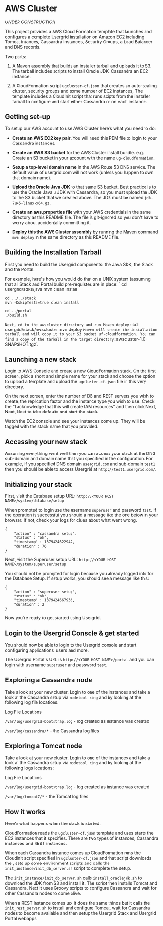 AWS Cluster
===

*UNDER CONSTRUCTION* 

This project provides a AWS Cloud Formation template that launches and configures a complete Usergrid installation
on Amazon EC2 including Tomcat intances, Cassandra instances, Security Groups, a Load Balancer and DNS records.

Two parts:

1) A Maven assembly that builds an installer tarball and uploads it to S3. 
The tarball includes scripts to install Oracle JDK, Cassandra an EC2 instance.

2) A CloudFormation script `ugcluster-cf.json` that creates an auto-scaling cluster, security groups and some
number of EC2 instances, The template includes a CloudInit script that runs scipts from 
the installer tarball to configure and start either Cassandra or on each instance. 


Getting set-up
---
To setup our AWS account to use  AWS Cluster here's what you need to do:

* __Create an AWS EC2 key pair__. You will need this PEM file to login to your Cassandra instances. 

* __Create an AWS S3 bucket__ for the AWS Cluster install bundle. e.g. Create an S3 bucket in your 
account with the name `ug-cloudformation`. 

* __Setup a top-level domain name__ in the AWS Route 53 DNS service. The default value of usergrid.com will not work (unless you happen to own that domain name).

* __Upload the Oracle Java JDK__ to that same S3 bucket. Best practice is to use the Oracle Java u
JDK with Cassandra, so you must upload the JDK to the S3 bucket that we created above. The JDK must 
be named `jdk-7u45-linux-x64.gz`.

* __Create an aws.properties file__ with your AWS credentials in the same directory as this 
README file. The file is git-ignored so you don't have to worry about accidentally committing it.

* __Deploy this the  AWS Cluster assembly__ by running the Maven command `mvn deploy` in the same
directory as this README file. 


Building the Installation Tarball
---
First you need to build the Usergrid components: the Java SDK, the Stack and the Portal.

For example, here's how you would do that on a UNIX system (assuming that all Stack and Portal build pre-requistes are in place:
`
	cd usergrid/sdks/java
	mvn clean install
	
	cd ../../stack
	mvn -DskipTests=true clean install
	
	cd ../portal
	./build.sh
`
Next, cd to the awscluster directory and run Maven deploy:
`
	cd usergrid/stack/awscluster
	mvn deploy
`
Maven will create the installation tarball and will copy it to your S3 bucket uf-cloudformation. You can find a copy of the tarball in the target directory: `awscluster-1.0-SNAPSHOT.tgz`.


Launching a new stack
---
Login to AWS Console and create a new CloudFormation stack. On the first screen, pick a short 
and simple name for your stack and choose the option to upload a template and upload 
the `ugcluster-cf.json` file in this very directory. 

On the next screen, enter the number of DB and REST servers you wish to create, the replication factor and 
the instance type you wish to use. Check the "I acknowledge that this will create IAM resources" 
and then click Next, Next, Next to take defaults and start the stack.

Watch the EC2 console and see your instances come up. They will be tagged with the stack name
that you provided.


Accessing your new stack
---
Assuming everything went well then you can access your stack at the DNS sub-domain and domain name that you specified in the configuration. For example, if you specified DNS domain `usergrid.com` and sub-domain `test1` then you should be able to access Usergrid at `http://test1.usergrid.com/`.


Initializing your stack
---

First, visit the Database setup URL: `http://<YOUR HOST NAME>/system/database/setup`

When prompted to login use the username `superuser` and password `test`. If the operation is successful you should a message like the one below in your browser. If not, check your logs for clues about what went wrong.

	{
  		"action" : "cassandra setup",
  		"status" : "ok",
  		"timestamp" : 1379424622947,
  		"duration" : 76
	}

Next, visit the Superuser setup URL: `http://<YOUR HOST NAME>/system/superuser/setup`

You should not be prompted for login because you already logged into for the Database Setup. If setup works, you should see a message like this:

	{
  		"action" : "superuser setup",
  		"status" : "ok",
  		"timestamp" : 1379424667936,
  		"duration" : 2
	}
	
Now you're ready to get started using Usergrid.


Login to the Usergrid Console & get started
---
You should now be able to login to the Usergrid console and start configuring applications, users and more.

The Usergrid Portal's URL is `http://<YOUR HOST NAME>/portal` and you can login with username `superuser` and password `test`.



Exploring a Cassandra node
---
Take a look at your new cluster. Login to one of the instances and take a look at the Cassandra
setup via `nodetool ring` and by looking at the following log file locations.

Log File Locations

`/var/log/usergrid-bootstrap.log` - log created as instance was created

`/var/log/cassandra/*` - the Cassandra log files



Exploring a Tomcat node
---
Take a look at your new cluster. Login to one of the instances and take a look at the Cassandra
setup via `nodetool ring` and by looking at the following logs locations:

Log File Locations

`/var/log/usergrid-bootstrap.log` - log created as instance was created

`/var/log/tomcat7/*` - the Tomcat log files



How it works
---
Here's what happens when the stack is started.

CloudFormation reads the `ugcluster-cf.json` template and uses starts the EC2 instances that it 
specifies. There are two types of instances, Cassandra instances and REST instances. 

When each Cassandra instance comes up CloudFormation runs the CloudInit script specified in 
`ugcluster-cf.json` and that script downloads the , sets up some environment scripts
and calls the `init_instance/init_db_server.sh` script to complete the setup.

The `init_instance/init_db_server.sh` calls `install_oraclejdk.sh` to download the JDK from S3 and 
install it. The script then installs Tomcat and Cassandra. Next it uses Groovy scripts to configure 
Cassandra and wait for other Cassandra nodes to come alive.

When a REST instance comes up, it does the same things but it calls the `init_rest_server.sh` to install and configure Tomcat, wait for Cassandra nodes to become available and then setup the Usergrid Stack and Usergrid Portal webapps.



